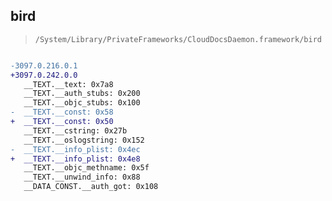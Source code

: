 ## bird

> `/System/Library/PrivateFrameworks/CloudDocsDaemon.framework/bird`

```diff

-3097.0.216.0.1
+3097.0.242.0.0
   __TEXT.__text: 0x7a8
   __TEXT.__auth_stubs: 0x200
   __TEXT.__objc_stubs: 0x100
-  __TEXT.__const: 0x58
+  __TEXT.__const: 0x50
   __TEXT.__cstring: 0x27b
   __TEXT.__oslogstring: 0x152
-  __TEXT.__info_plist: 0x4ec
+  __TEXT.__info_plist: 0x4e8
   __TEXT.__objc_methname: 0x5f
   __TEXT.__unwind_info: 0x88
   __DATA_CONST.__auth_got: 0x108

```
